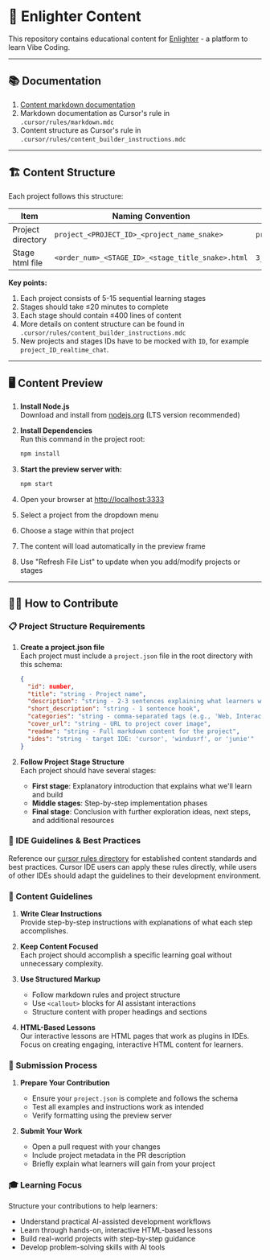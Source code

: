 # 🌟 Enlighter Content

This repository contains educational content for [Enlighter](https://enlightby.ai) - a platform to learn Vibe Coding.

---

## 📚 Documentation

1. [Content markdown documentation](https://docs.google.com/document/d/1i8C5gUZSSsArFpDyg735-QBMmDlO1lKwxBrUJLq53BM/)
2. Markdown documentation as Cursor's rule in `.cursor/rules/markdown.mdc`
3. Content structure as Cursor's rule in `.cursor/rules/content_builder_instructions.mdc`

---

## 🏗️ Content Structure

Each project follows this structure:

| Item              | Naming Convention | Example |
|-------------------|-------------------|---------|
| Project directory | `project_<PROJECT_ID>_<project_name_snake>` | `project_42_realtime_chat` |
| Stage html file   | `<order_num>_<STAGE_ID>_<stage_title_snake>.html` | `3_256_set_up_backend.html` |

**Key points:**
1. Each project consists of 5-15 sequential learning stages
2. Stages should take ≤20 minutes to complete
3. Each stage should contain ≤400 lines of content
4. More details on content structure can be found in `.cursor/rules/content_builder_instructions.mdc`
5. New projects and stages IDs have to be mocked with `ID`, for example `project_ID_realtime_chat`.

---

## 🖥️ Content Preview

1. **Install Node.js**  
   Download and install from [nodejs.org](https://nodejs.org/) (LTS version recommended)

2. **Install Dependencies**  
   Run this command in the project root:
   ```bash
   npm install
   ```

3. **Start the preview server with:**
   ```bash
   npm start
   ```
4. Open your browser at [http://localhost:3333](http://localhost:3333)
5. Select a project from the dropdown menu
6. Choose a stage within that project
7. The content will load automatically in the preview frame
8. Use "Refresh File List" to update when you add/modify projects or stages

---

## 👩‍💻 How to Contribute

### 📋 Project Structure Requirements

1. **Create a project.json file**  
   Each project must include a `project.json` file in the root directory with this schema:
   ```json
   {
     "id": number,
     "title": "string - Project name",
     "description": "string - 2-3 sentences explaining what learners will build",
     "short_description": "string - 1 sentence hook",
     "categories": "string - comma-separated tags (e.g., 'Web, Interactive')",
     "cover_url": "string - URL to project cover image",
     "readme": "string - Full markdown content for the project",
     "ides": "string - target IDE: 'cursor', 'windusrf', or 'junie'"
   }
   ```

2. **Follow Project Stage Structure**  
   Each project should have several stages:
   - **First stage**: Explanatory introduction that explains what we'll learn and build
   - **Middle stages**: Step-by-step implementation phases  
   - **Final stage**: Conclusion with further exploration ideas, next steps, and additional resources

### 🎯 IDE Guidelines & Best Practices

Reference our [cursor rules directory](https://github.com/hyperskill/enlighter-content/tree/main/.cursor/rules) for established content standards and best practices. Cursor IDE users can apply these rules directly, while users of other IDEs should adapt the guidelines to their development environment.


### 📝 Content Guidelines

1. **Write Clear Instructions**  
   Provide step-by-step instructions with explanations of what each step accomplishes.

2. **Keep Content Focused**  
   Each project should accomplish a specific learning goal without unnecessary complexity.

3. **Use Structured Markup**  
   - Follow markdown rules and project structure
   - Use `<callout>` blocks for AI assistant interactions
   - Structure content with proper headings and sections

4. **HTML-Based Lessons**  
   Our interactive lessons are HTML pages that work as plugins in IDEs. Focus on creating engaging, interactive HTML content for learners.

### 🚀 Submission Process

1. **Prepare Your Contribution**  
   - Ensure your `project.json` is complete and follows the schema
   - Test all examples and instructions work as intended
   - Verify formatting using the preview server

2. **Submit Your Work**  
   - Open a pull request with your changes
   - Include project metadata in the PR description
   - Briefly explain what learners will gain from your project

### 🎓 Learning Focus

Structure your contributions to help learners:
- Understand practical AI-assisted development workflows
- Learn through hands-on, interactive HTML-based lessons
- Build real-world projects with step-by-step guidance
- Develop problem-solving skills with AI tools